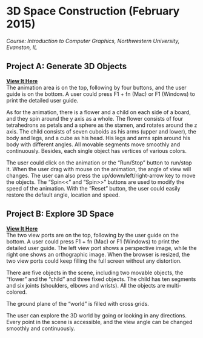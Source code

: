 # 3D Space Construction (February 2015)
_Course: Introduction to Computer Graphics, Northwestern University, Evanston, IL_
## Project A: Generate 3D Objects
**[View It Here](http://htmlpreview.github.io/?https://github.com/zhtiansweet/3DSpace_EECS351/blob/master/ZhangTianProjA.html)**  
The animation area is on the top, following by four buttons, and the user guide is on the bottom. A user could press F1 + fn (Mac) or F1 (Windows) to print the detailed user guide.  

As for the animation, there is a flower and a child on each side of a board, and they spin around the y axis as a whole. The flower consists of four tetrahedrons as petals and a sphere as the stamen, and rotates around the z axis. The child consists of seven cuboids as his arms (upper and lower), the body and legs, and a cube as his head. His legs and arms spin around his body with different angles. All movable segments move smoothly and continuously. Besides, each single object has vertices of various colors.  

The user could click on the animation or the “Run/Stop” button to run/stop it. When the user drag with mouse on the animation, the angle of view will changes. The user can also press the up/down/left/right-arrow key to move the objects. The “Spin<<” and “Spin>>” buttons are used to modify the speed of the animation. With the “Reset” button, the user could easily restore the default angle, location and speed.
## Project B: Explore 3D Space
**[View It Here](http://htmlpreview.github.io/?https://github.com/zhtiansweet/3DSpace_EECS351/blob/master/ZhangTianProjB.html)**  
The two view ports are on the top, following by the user guide on the bottom. A user could press F1 + fn (Mac) or F1 (Windows) to print the detailed user guide. The left view port shows a perspective image, while the right one shows an orthographic image. When the browser is resized, the two view ports could keep filling the full screen without any distortion.

There are five objects in the scene, including two movable objects, the “flower” and the “child” and three fixed objects. The child has ten segments and six joints (shoulders, elbows and wrists). All the objects are multi-colored.

The ground plane of the “world” is filled with cross grids.

The user can explore the 3D world by going or looking in any directions. Every point in the scene is accessible, and the view angle can be changed smoothly and continuously.
